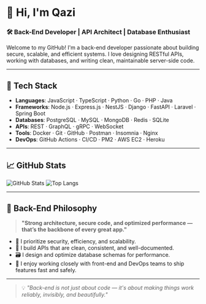 # 👋 Hi, I'm Qazi

### 🛠️ Back-End Developer | API Architect | Database Enthusiast

Welcome to my GitHub! I'm a back-end developer passionate about building secure, scalable, and efficient systems. I love designing RESTful APIs, working with databases, and writing clean, maintainable server-side code.

---

## 🔧 Tech Stack

- **Languages**: JavaScript · TypeScript · Python · Go · PHP · Java
- **Frameworks**: Node.js · Express.js · NestJS · Django · FastAPI · Laravel · Spring Boot
- **Databases**: PostgreSQL · MySQL · MongoDB · Redis · SQLite
- **APIs**: REST · GraphQL · gRPC · WebSocket
- **Tools**: Docker · Git · GitHub · Postman · Insomnia · Nginx
- **DevOps**: GitHub Actions · CI/CD · PM2 · AWS EC2 · Heroku

---

## 📈 GitHub Stats

![GitHub Stats](https://github-readme-stats.vercel.app/api?username=88qji&show_icons=true&theme=radical&count_private=true)
![Top Langs](https://github-readme-stats.vercel.app/api/top-langs/?username=88qji&layout=compact&theme=radical)

---

## 🧠 Back-End Philosophy

> **"Strong architecture, secure code, and optimized performance — that’s the backbone of every great app."**

- 🔐 I prioritize security, efficiency, and scalability.
- 🔄 I build APIs that are clean, consistent, and well-documented.
- 🗃️ I design and optimize database schemas for performance.
- 🤝 I enjoy working closely with front-end and DevOps teams to ship features fast and safely.

---

> 💡 _"Back-end is not just about code — it's about making things work reliably, invisibly, and beautifully."_
